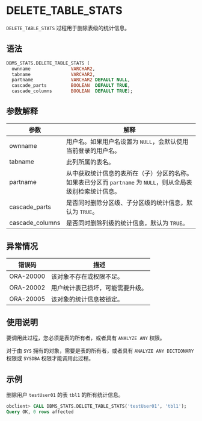# DELETE_TABLE_STATS 

`DELETE_TABLE_STATS` 过程用于删除表级的统计信息。

## 语法 

```sql
DBMS_STATS.DELETE_TABLE_STATS (
  ownname               VARCHAR2, 
  tabname               VARCHAR2, 
  partname              VARCHAR2 DEFAULT NULL,
  cascade_parts         BOOLEAN  DEFAULT TRUE, 
  cascade_columns       BOOLEAN  DEFAULT TRUE);
```



## 参数解释 

|       参数       |                               解释                              |
|-----------------|-----------------------------------------------------------------|
| ownname         | 用户名。如果用户名设置为 `NULL`，会默认使用当前登录的用户名。              |
| tabname         | 此列所属的表名。                                                        |
| partname        | 从中获取统计信息的表所在（子）分区的名称。如果表已分区而 `partname` 为 `NULL`，则从全局表级别检索统计信息。 |
| cascade_parts   | 是否同时删除分区级、子分区级的统计信息，默认为 `TRUE`。                     |
| cascade_columns | 是否同时删除列级的统计信息，默认为 `TRUE`。                                 |



## 异常情况 

|    错误码    |        描述     |
|-----------|------------------|
| ORA-20000 | 该对象不存在或权限不足。     |
| ORA-20002 | 用户统计表已损坏，可能需要升级。 |
| ORA-20005 | 该对象的统计信息被锁定。     |



## 使用说明 

要调用此过程，您必须是表的所有者，或者具有 `ANALYZE ANY` 权限。

对于由 `SYS` 拥有的对象，需要是表的所有者，或者具有 `ANALYZE ANY DICTIONARY` 权限或 `SYSDBA` 权限才能调用此过程。

## 示例 

删除用户 `testUser01` 的表 `tbl1` 的所有统计信息。

```sql
obclient> CALL DBMS_STATS.DELETE_TABLE_STATS('testUser01', 'tbl1');
Query OK, 0 rows affected
```